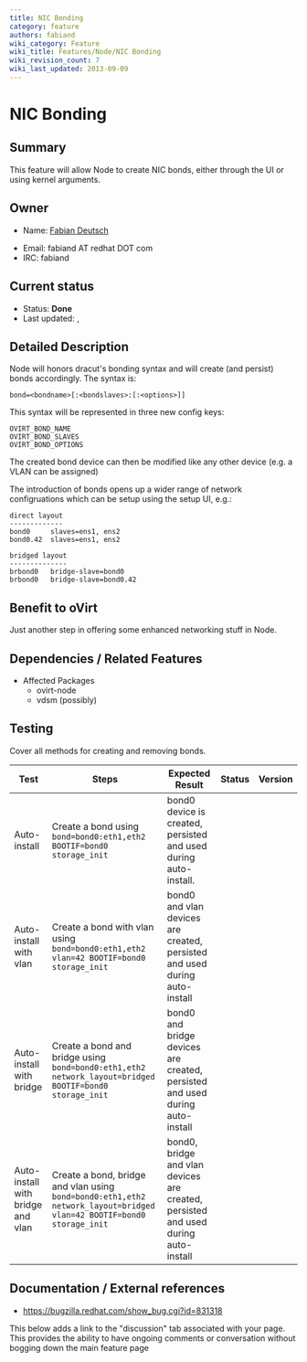 ```yaml
---
title: NIC Bonding
category: feature
authors: fabiand
wiki_category: Feature
wiki_title: Features/Node/NIC Bonding
wiki_revision_count: 7
wiki_last_updated: 2013-09-09
---
```


# NIC Bonding

## Summary

This feature will allow Node to create NIC bonds, either through the UI or using kernel arguments.

## Owner

*   Name: [ Fabian Deutsch](User:fabiand)

<!-- -->

*   Email: fabiand AT redhat DOT com
*   IRC: fabiand

## Current status

*   Status: **Done**
*   Last updated: ,

## Detailed Description

Node will honors dracut's bonding syntax and will create (and persist) bonds accordingly. The syntax is:

    bond=<bondname>[:<bondslaves>:[:<options>]]

This syntax will be represented in three new config keys:

    OVIRT_BOND_NAME
    OVIRT_BOND_SLAVES
    OVIRT_BOND_OPTIONS

The created bond device can then be modified like any other device (e.g. a VLAN can be assigned)

The introduction of bonds opens up a wider range of network configruations which can be setup using the setup UI, e.g.:

    direct layout
    -------------
    bond0     slaves=ens1, ens2
    bond0.42  slaves=ens1, ens2

    bridged layout
    --------------
    brbond0   bridge-slave=bond0
    brbond0   bridge-slave=bond0.42

## Benefit to oVirt

Just another step in offering some enhanced networking stuff in Node.

## Dependencies / Related Features

*   Affected Packages
    -   ovirt-node
    -   vdsm (possibly)

## Testing

Cover all methods for creating and removing bonds.

| Test                              | Steps                                                                                                                | Expected Result                                                                    | Status | Version |
|-----------------------------------|----------------------------------------------------------------------------------------------------------------------|------------------------------------------------------------------------------------|--------|---------|
| Auto-install                      | Create a bond using `bond=bond0:eth1,eth2 BOOTIF=bond0 storage_init`                                                 | bond0 device is created, persisted and used during auto-install.                   |        |         |
| Auto-install with vlan            | Create a bond with vlan using `bond=bond0:eth1,eth2 vlan=42 BOOTIF=bond0 storage_init`                               | bond0 and vlan devices are created, persisted and used during auto-install         |        |         |
| Auto-install with bridge          | Create a bond and bridge using `bond=bond0:eth1,eth2 network_layout=bridged BOOTIF=bond0 storage_init`               | bond0 and bridge devices are created, persisted and used during auto-install       |        |         |
| Auto-install with bridge and vlan | Create a bond, bridge and vlan using `bond=bond0:eth1,eth2 network_layout=bridged vlan=42 BOOTIF=bond0 storage_init` | bond0, bridge and vlan devices are created, persisted and used during auto-install |        |         |

## Documentation / External references

*   <https://bugzilla.redhat.com/show_bug.cgi?id=831318>


This below adds a link to the "discussion" tab associated with your page. This provides the ability to have ongoing comments or conversation without bogging down the main feature page



